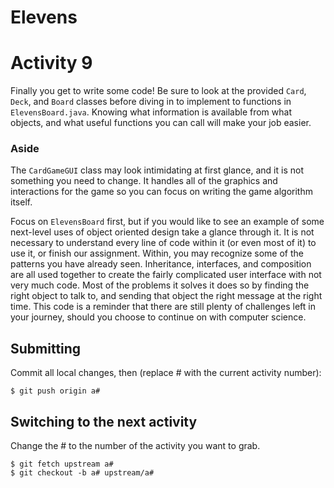 # Elevens

# Activity 9

Finally you get to write some code! Be sure to look at the provided `Card`, `Deck`, and `Board` classes before diving in to implement to functions in `ElevensBoard.java`. Knowing what information is available from what objects, and what useful functions you can call will make your job easier.

### Aside

The `CardGameGUI` class may look intimidating at first glance, and it is not something you need to change. It handles all of the graphics and interactions for the game so you can focus on writing the game algorithm itself.

Focus on `ElevensBoard` first, but if you would like to see an example of some next-level uses of object oriented design take a glance through it. It is not necessary to understand every line of code within it (or even most of it) to use it, or finish our assignment. Within, you may recognize some of the patterns you have already seen. Inheritance, interfaces, and composition are all used together to create the fairly complicated user interface with not very much code. Most of the problems it solves it does so by finding the right object to talk to, and sending that object the right message at the right time. This code is a reminder that there are still plenty of challenges left in your journey, should you choose to continue on with computer science.

## Submitting

Commit all local changes, then (replace # with the current activity number):
```
$ git push origin a#
```

## Switching to the next activity

Change the # to the number of the activity you want to grab.

```
$ git fetch upstream a#
$ git checkout -b a# upstream/a#
```
